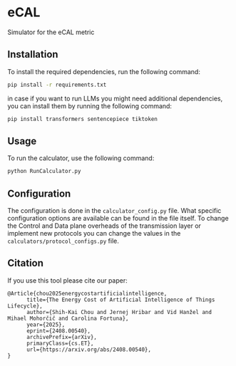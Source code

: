 # eCAL
Simulator for the eCAL metric


## Installation
To install the required dependencies, run the following command:
```bash
pip install -r requirements.txt
```

in case if you want to run LLMs you might need additional dependencies, you can install them by running the following command:
```bash
pip install transformers sentencepiece tiktoken
```
## Usage
To run the calculator, use the following command:
```bash
python RunCalculator.py
```
## Configuration
The configuration is done in the `calculator_config.py` file. What specific configuration options are available can be found in the file itself.
To change the Control and Data plane overheads of the transmission layer or implement new protocols you can change the values  in the `calculators/protocol_configs.py` file.

## Citation
If you use this tool please cite our paper: 
```
@Article{chou2025energycostartificialintelligence,
      title={The Energy Cost of Artificial Intelligence of Things Lifecycle}, 
      author={Shih-Kai Chou and Jernej Hribar and Vid Hanžel and Mihael Mohorčič and Carolina Fortuna},
      year={2025},
      eprint={2408.00540},
      archivePrefix={arXiv},
      primaryClass={cs.ET},
      url={https://arxiv.org/abs/2408.00540}, 
}
```
